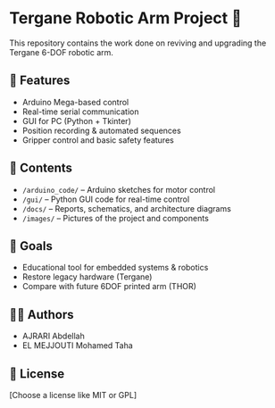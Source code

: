 # Tergane Robotic Arm Project 🤖

This repository contains the work done on reviving and upgrading the Tergane 6-DOF robotic arm.

## 🔧 Features
- Arduino Mega-based control
- Real-time serial communication
- GUI for PC (Python + Tkinter)
- Position recording & automated sequences
- Gripper control and basic safety features

## 📁 Contents
- `/arduino_code/` – Arduino sketches for motor control
- `/gui/` – Python GUI code for real-time control
- `/docs/` – Reports, schematics, and architecture diagrams
- `/images/` – Pictures of the project and components

## 🎯 Goals
- Educational tool for embedded systems & robotics
- Restore legacy hardware (Tergane)
- Compare with future 6DOF printed arm (THOR)

## 👨‍💻 Authors
- AJRARI Abdellah
- EL MEJJOUTI Mohamed Taha

## 📜 License
[Choose a license like MIT or GPL]

